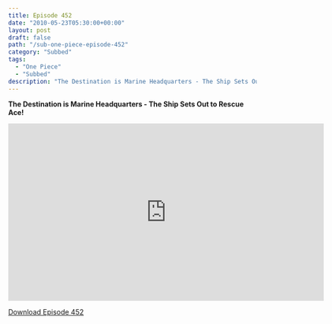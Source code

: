 ```yaml
---
title: Episode 452
date: "2010-05-23T05:30:00+00:00"
layout: post
draft: false
path: "/sub-one-piece-episode-452"
category: "Subbed"
tags:
  - "One Piece"
  - "Subbed"
description: "The Destination is Marine Headquarters - The Ship Sets Out to Rescue Ace!"
---
```


**The Destination is Marine Headquarters - The Ship Sets Out to Rescue Ace!**

<iframe width="640" height="360" src="https://www.rapidvideo.com/e/G6FRPES94V" frameborder="0" marginwidth=0 marginheight=0 scrolling=no allowfullscreen></iframe>

<a href="http://ouo.io/qs/eCodkFEQ?s=https://rapidvid.to/d/https://www.rapidvideo.com/e/G6FRPES94V">Download Episode 452</a>
